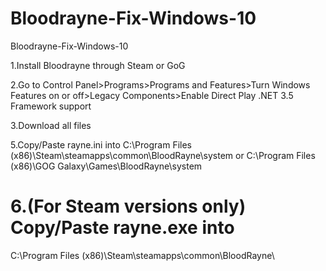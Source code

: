 # Bloodrayne-Fix-Windows-10 
Bloodrayne-Fix-Windows-10 

1.Install Bloodrayne through Steam or GoG

2.Go to Control Panel>Programs>Programs and Features>Turn Windows Features on or off>Legacy Components>Enable Direct Play .NET 3.5 
Framework support

3.Download all files

5.Copy/Paste rayne.ini into C:\Program Files (x86)\Steam\steamapps\common\BloodRayne\system or 
C:\Program Files (x86)\GOG Galaxy\Games\BloodRayne\system 

# 6.(For Steam versions only) Copy/Paste rayne.exe into 
C:\Program Files (x86)\Steam\steamapps\common\BloodRayne\
